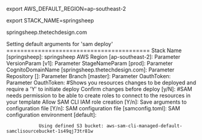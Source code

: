 export AWS_DEFAULT_REGION=ap-southeast-2

export STACK_NAME=springsheep


springsheep.thetechdesign.com




Setting default arguments for 'sam deploy'
        =========================================
        Stack Name [springsheep]: springsheep
        AWS Region [ap-southeast-2]:
        Parameter VersionParam [v1]:
        Parameter StageNameParam [prod]:
        Parameter CognitoDomainName [springsheep.thetechdesign.com]:
        Parameter Repository []:
        Parameter Branch [master]:
        Parameter OauthToken:
        Parameter OauthToken:
        #Shows you resources changes to be deployed and require a 'Y' to initiate deploy
        Confirm changes before deploy [y/N]:
        #SAM needs permission to be able to create roles to connect to the resources in your template
        Allow SAM CLI IAM role creation [Y/n]:
        Save arguments to configuration file [Y/n]:
        SAM configuration file [samconfig.toml]:
        SAM configuration environment [default]:

                Using defined S3 bucket: aws-sam-cli-managed-default-samclisourcebucket-1s49qj73tr81w


